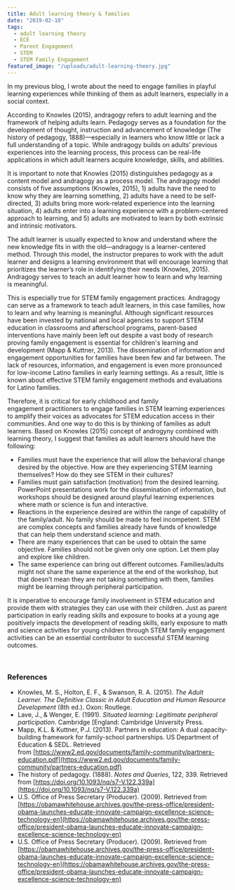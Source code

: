```yaml
---
title: Adult learning theory & families
date: "2019-02-18"
tags:
  - adult learning theory
  - ECE
  - Parent Engagement
  - STEM
  - STEM Family Engagement
featured_image: "/uploads/adult-learning-theory.jpg"
---
```


In my previous blog, I wrote about the need to engage families in playful learning experiences while thinking of them as adult learners, especially in a social context.

According to Knowles (2015), andragogy refers to adult learning and the framework of helping adults learn. Pedagogy serves as a foundation for the development of thought, instruction and advancement of knowledge (The history of pedagogy, 1888)—especially in learners who know little or lack a full understanding of a topic. While andragogy builds on adults’ previous experiences into the learning process, this process can be real-life applications in which adult learners acquire knowledge, skills, and abilities.

It is important to note that Knowles (2015) distinguishes pedagogy as a content model and andragogy as a process model. The andragogy model consists of five assumptions (Knowles, 2015), 1) adults have the need to know why they are learning something, 2) adults have a need to be self-directed, 3) adults bring more work-related experience into the learning situation, 4) adults enter into a learning experience with a problem-centered approach to learning, and 5) adults are motivated to learn by both extrinsic and intrinsic motivators.

The adult learner is usually expected to know and understand where the new knowledge fits in with the old—andragogy is a learner-centered method. Through this model, the instructor prepares to work with the adult learner and designs a learning environment that will encourage learning that prioritizes the learner’s role in identifying their needs (Knowles, 2015). Andragogy serves to teach an adult learner how to learn and why learning is meaningful.

This is especially true for STEM family engagement practices. Andragogy can serve as a framework to teach adult learners, in this case families, how to learn and why learning is meaningful. Although significant resources have been invested by national and local agencies to support STEM education in classrooms and afterschool programs, parent-based interventions have mainly been left out despite a vast body of research proving family engagement is essential for children's learning and development (Mapp & Kuttner, 2013). The dissemination of information and engagement opportunities for families have been few and far between. The lack of resources, information, and engagement is even more pronounced for low-income Latino families in early learning settings. As a result, little is known about effective STEM family engagement methods and evaluations for Latino families.


Therefore, it is critical for early childhood and family engagement practitioners to engage families in STEM learning experiences to amplify their voices as advocates for STEM education access in their communities. And one way to do this is by thinking of families as adult learners. Based on Knowles (2015) concept of androgyny combined with learning theory, I suggest that families as adult learners should have the following:


* Families must have the experience that will allow the behavioral change desired by the objective. How are they experiencing STEM learning themselves? How do they see STEM in their cultures?
* Families must gain satisfaction (motivation) from the desired learning. PowerPoint presentations work for the dissemination of information, but workshops should be designed around playful learning experiences where math or science is fun and interactive.
* Reactions in the experience desired are within the range of capability of the family/adult. No family should be made to feel incompetent. STEM are complex concepts and families already have funds of knowledge that can help them understand science and math.
* There are many experiences that can be used to obtain the same objective. Families should not be given only one option. Let them play and explore like children.
* The same experience can bring out different outcomes. Families/adults might not share the same experience at the end of the workshop, but that doesn’t mean they are not taking something with them, families might be learning through peripheral participation.

It is imperative to encourage family involvement in STEM education and provide them with strategies they can use with their children. Just as parent participation in early reading skills and exposure to books at a young age positively impacts the development of reading skills, early exposure to math and science activities for young children through STEM family engagement activities can be an essential contributor to successful STEM learning outcomes.

 


### References
* Knowles, M. S., Holton, E. F., & Swanson, R. A. (2015). _The Adult Learner. The Definitive Classic in Adult Education and Human Resource Development_ (8th ed.). Oxon: Routlege.
* Lave, J., & Wenger, E. (1991). _Situated learning: Legitimate peripheral participation_. Cambridge [England: Cambridge University Press.
* Mapp, K.L. & Kuttner, P.J. (2013). Partners in education: A dual capacity-building framework for family-school partnerships. US Department of Education & SEDL. Retrieved from [https://www2.ed.gov/documents/family-community/partners-education.pdf](https://www2.ed.gov/documents/family-community/partners-education.pdf)
* The history of pedagogy. (1888). _Notes and Queries_, 122, 339. Retrieved from [https://doi.org/10.1093/nq/s7-V.122.339a](https://doi.org/10.1093/nq/s7-V.122.339a)
* U.S. Office of Press Secretary (Producer). (2009). Retrieved from [https://obamawhitehouse.archives.gov/the-press-office/president-obama-launches-educate-innovate-campaign-excellence-science-technology-en](https://obamawhitehouse.archives.gov/the-press-office/president-obama-launches-educate-innovate-campaign-excellence-science-technology-en)
* U.S. Office of Press Secretary (Producer). (2009). Retrieved from [https://obamawhitehouse.archives.gov/the-press-office/president-obama-launches-educate-innovate-campaign-excellence-science-technology-en](https://obamawhitehouse.archives.gov/the-press-office/president-obama-launches-educate-innovate-campaign-excellence-science-technology-en)
